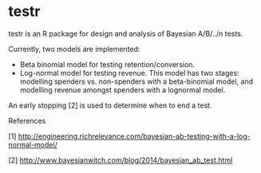 testr
=====

testr is an R package for design and analysis of Bayesian A/B/../n tests. 

Currently, two models are implemented: 

- Beta binomial model for testing retention/conversion.
- Log-normal model for testing revenue. This model has two stages: modelling spenders vs. non-spenders with a beta-binomial model, and modelling revenue amongst spenders with a lognormal model. 

An early stopping [2] is used to determine when to end a test.

References

 [1] http://engineering.richrelevance.com/bayesian-ab-testing-with-a-log-normal-model/
 
 [2] http://www.bayesianwitch.com/blog/2014/bayesian_ab_test.html
